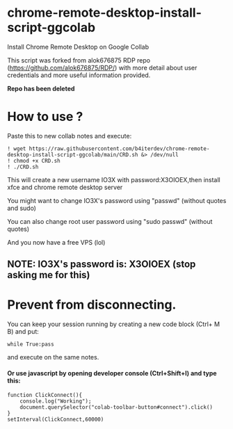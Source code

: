 # chrome-remote-desktop-install-script-ggcolab
Install Chrome Remote Desktop on Google Collab 

This script was forked from alok676875 RDP repo (https://github.com/alok676875/RDP/) with more detail about user credentials and more useful information provided.

**Repo has been deleted**

# How to use ?

Paste this to new collab notes and execute:
```
! wget https://raw.githubusercontent.com/b4iterdev/chrome-remote-desktop-install-script-ggcolab/main/CRD.sh &> /dev/null
! chmod +x CRD.sh
! ./CRD.sh
```
This will create a new username IO3X with password:X3OIOEX,then install xfce and chrome remote desktop server

You might want to change IO3X's password using "passwd" (without quotes and sudo)

You can also change root user password using "sudo passwd" (without quotes)

And you now have a free VPS (lol)
## NOTE: IO3X's password is: X3OIOEX (stop asking me for this)
# Prevent from disconnecting.
You can keep your session running by creating a new code block (Ctrl+ M B) and put: 
```
while True:pass
```
and execute on the same notes.
#### Or use javascript by opening developer console (Ctrl+Shift+I) and type this:
```
function ClickConnect(){
    console.log("Working"); 
    document.querySelector("colab-toolbar-button#connect").click() 
}
setInterval(ClickConnect,60000)
```
